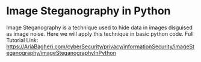 # Image Steganography in Python
Image Steganography is a technique used to hide data in images disguised as image noise. Here we will apply this technique in basic python code.
Full Tutorial Link: https://AriaBagheri.com/cyberSecurity/privacy/informationSecurity/imageSteganography/imageSteganographyInPython
